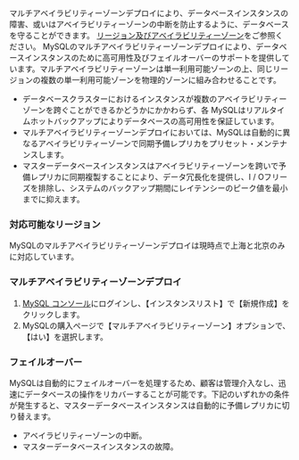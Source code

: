 マルチアベイラビリティーゾーンデプロイにより、データベースインスタンスの障害、或いはアベイラビリティーゾーンの中断を防止するように、データベースを守ることができます。 [リージョン及びアベイラビリティーゾーン](https://cloud.tencent.com/document/product/236/8458)をご参照ください。
MySQLのマルチアベイラビリティーゾーンデプロイにより、データベースインスタンスのために高可用性及びフェイルオーバーのサポートを提供しています。マルチアベイラビリティーゾーンは単一利用可能ゾーンの上、同じリージョンの複数の単一利用可能ゾーンを物理的ゾーンに組み合わせることです。

>
- データベースクラスターにおけるインスタンスが複数のアベイラビリティーゾーンを跨ぐことができるかどうかにかかわらず、各 MySQLはリアルタイムホットバックアップによりデータベースの高可用性を保証しています。
- マルチアベイラビリティーゾーンデプロイにおいては、MySQLは自動的に異なるアベイラビリティーゾーンで同期予備レプリカをプリセット・メンテナンスします。
- マスターデータベースインスタンスはアベイラビリティーゾーンを跨いで予備レプリカに同期複製することにより、データ冗長化を提供し、I / Oフリーズを排除し、システムのバックアップ期間にレイテンシーのピーク値を最小までに抑えます。

### 対応可能なリージョン
MySQLのマルチアベイラビリティーゾーンデプロイは現時点で上海と北京のみに対応しています。

### マルチアベイラビリティーゾーンデプロイ
1.  [MySQL コンソール](https://console.cloud.tencent.com/cdb/)にログインし、【インスタンスリスト】で【新規作成】をクリックします。
2. MySQLの購入ページで【マルチアベイラビリティーゾーン】オプションで、【はい】を選択します。

### フェイルオーバー
MySQLは自動的にフェイルオーバーを処理するため、顧客は管理介入なし、迅速にデータベースの操作をリカバーすることが可能です。下記のいずれかの条件が発生すると、マスターデータベースインスタンスは自動的に予備レプリカに切り替えます。
- アベイラビリティーゾーンの中断。
- マスターデータベースインスタンスの故障。
